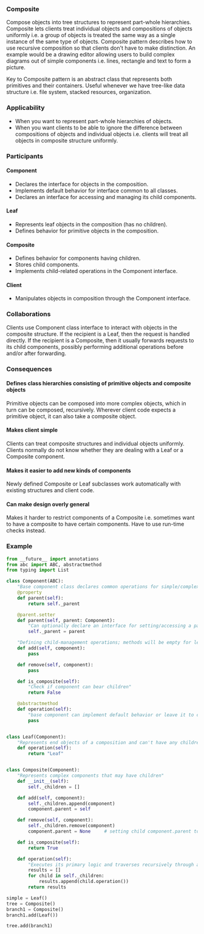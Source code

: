 ### Composite

Compose objects into tree structures to represent part-whole hierarchies. Composite lets clients treat individual objects and compositions of objects uniformly i.e. a group of objects is treated the same way as a single instance of the same type of objects. Composite pattern describes how to use recursive composition so that clients don't have to make distinction. An example would be a drawing editor allowing users to build complex diagrams out of simple components i.e. lines, rectangle and text to form a picture.

Key to Composite pattern is an abstract class that represents both primitives and their containers. Useful whenever we have tree-like data structure i.e. file system, stacked resources, organization.

### Applicability

- When you want to represent part-whole hierarchies of objects.
- When you want clients to be able to ignore the difference between compositions of objects and individual objects i.e. clients will treat all objects in composite structure uniformly.

### Participants

#### Component

- Declares the interface for objects in the composition.
- Implements default behavior for interface common to all classes.
- Declares an interface for accessing and managing its child components.

#### Leaf

- Represents leaf objects in the composition (has no children).
- Defines behavior for primitive objects in the composition.

#### Composite

- Defines behavior for components having children.
- Stores child components.
- Implements child-related operations in the Component interface.

#### Client

- Manipulates objects in composition through the Component interface.

### Collaborations

Clients use Component class interface to interact with objects in the composite structure. If the recipient is a Leaf, then the request is handled directly. If the recipient is a Composite, then it usually forwards requests to its child components, possibly performing additional operations before and/or after forwarding.

### Consequences

#### Defines class hierarchies consisting of primitive objects and composite objects

Primitive objects can be composed into more complex objects, which in turn can be composed, recursively. Wherever client code expects a primitive object, it can also take a composite object.

#### Makes client simple

Clients can treat composite structures and individual objects uniformly. Clients normally do not know whether they are dealing with a Leaf or a Composite component.

#### Makes it easier to add new kinds of components

Newly defined Composite or Leaf subclasses work automatically with existing structures and client code.

#### Can make design overly general

Makes it harder to restrict components of a Composite i.e. sometimes want to have a composite to have certain components. Have to use run-time checks instead.

### Example

```py
from __future__ import annotations
from abc import ABC, abstractmethod
from typing import List

class Component(ABC):
    "Base component class declares common operations for simple/complex objects"
    @property
    def parent(self):
        return self._parent

    @parent.setter
    def parent(self, parent: Component):
        "Can optionally declare an interface for setting/accessing a parent component in tree structure"
        self._parent = parent

    "Defining child-management operations; methods will be empty for leaf-level components"
    def add(self, component):
        pass

    def remove(self, component):
        pass

    def is_composite(self):
        "Check if component can bear children"
        return False

    @abstractmethod
    def operation(self):
        "base component can implement default behavior or leave it to concrete class"
        pass


class Leaf(Component):
    "Represents end objects of a composition and can't have any children"
    def operation(self):
        return "Leaf"


class Composite(Component):
    "Represents complex components that may have children"
    def __init__(self):
        self._children = []

    def add(self, component):
        self._children.append(component)
        component.parent = self

    def remove(self, component):
        self._children.remove(component)
        component.parent = None     # setting child component.parent to None

    def is_composite(self):
        return True

    def operation(self):
        "Executes its primary logic and traverses recursively through all children"
        results = []
        for child in self._children:
            results.append(child.operation())
        return results

simple = Leaf()
tree = Composite()
branch1 = Composite()
branch1.add(Leaf())

tree.add(branch1)
```
